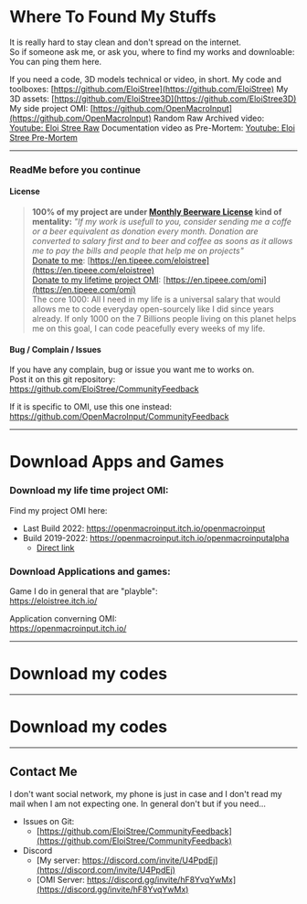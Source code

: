 # Where To Found My Stuffs

It is really hard to stay clean and don't spread on the internet.  
So if someone ask me, or ask you, where to find my works and downloable:  
You can ping them here.  

If you need a code, 3D models technical or video, in short.
My code and toolboxes: [https://github.com/EloiStree](https://github.com/EloiStree)
My 3D assets: [https://github.com/EloiStree3D](https://github.com/EloiStree3D)
My side project OMI: [https://github.com/OpenMacroInput](https://github.com/OpenMacroInput)
Random Raw Archived video: [Youtube: Eloi Stree Raw](https://www.youtube.com/channel/UComxuwj8ulaREOdtNwwhI-w)
Documentation video as Pre-Mortem: [Youtube: Eloi Stree Pre-Mortem](https://www.youtube.com/channel/UCNF9z7L6bfkodhNWvnY5lsg)



---------------------------------------------

### ReadMe before you continue

#### License

> **100% of my project are under [Monthly Beerware License](https://en.wikipedia.org/wiki/Beerware) kind of mentality:**
> _"If my work is usefull to you, consider sending me a coffe or a beer equivalent as donation every month. Donation are converted to salary first and to beer and coffee as soons as it allows me to pay the bills and people that help me on projects"_  
> [Donate to me](https://en.tipeee.com/eloistree): [https://en.tipeee.com/eloistree](https://en.tipeee.com/eloistree)  
> [Donate to my lifetime project OMI](https://en.tipeee.com/OMI): [https://en.tipeee.com/omi](https://en.tipeee.com/omi)    
> The core 1000: All I need in my life is a universal salary that would allows me to code everyday open-sourcely like I did since years already. If only 1000 on the 7 Billions people living on this planet helps me on this goal, I can code peacefully every weeks of my life. 


#### Bug / Complain / Issues

If you have any complain, bug or issue you want me to works on.  
Post it on this git repository:
https://github.com/EloiStree/CommunityFeedback

If it is specific to OMI, use this one instead:
https://github.com/OpenMacroInput/CommunityFeedback

-------------------------------------------------

# Download Apps and Games

### Download my life time project OMI:

Find my project OMI here:
- Last Build 2022: https://openmacroinput.itch.io/openmacroinput
- Build 2019-2022: https://openmacroinput.itch.io/openmacroinputalpha
  - [Direct link](https://openmacroinput.itch.io/openmacroinputalpha/purchase)


### Download Applications and games:

Game I do in general that are "playble":  
https://eloistree.itch.io/  

Application converning OMI:  
https://openmacroinput.itch.io/  


-------------------------------------------------

# Download my codes


-------------------------------------------------
# Download my codes


-------------------------------------------------



## Contact Me

I don't want social network, my phone is just in case and I don't read my mail when I am not expecting one.
In general don't but if you need...
- Issues on Git:
  - [https://github.com/EloiStree/CommunityFeedback](https://github.com/EloiStree/CommunityFeedback)
- Discord
  - [My server: https://discord.com/invite/U4PpdEj](https://discord.com/invite/U4PpdEj)
  - [OMI Server: https://discord.gg/invite/hF8YvqYwMx](https://discord.gg/invite/hF8YvqYwMx)


